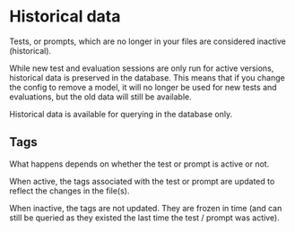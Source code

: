 # Historical data

Tests, or prompts, which are no longer in your files are considered inactive (historical).

While new test and evaluation sessions are only run for active versions, historical data is preserved in the database. This means that if you change the config to remove a model, it will no longer be used for new tests and evaluations, but the old data will still be available.

Historical data is available for querying in the database only.

## Tags

What happens depends on whether the test or prompt is active or not.

When active, the tags associated with the test or prompt are updated to reflect the changes in the file(s).

When inactive, the tags are not updated. They are frozen in time (and can still be queried as they existed the last time the test / prompt was active).
